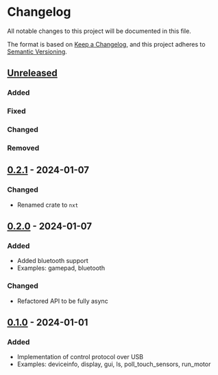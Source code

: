 # Changelog

All notable changes to this project will be documented in this file.

The format is based on [Keep a Changelog](https://keepachangelog.com/en/1.0.0/),
and this project adheres to [Semantic Versioning](https://semver.org/spec/v2.0.0.html).

## [Unreleased]

### Added

### Fixed

### Changed

### Removed

## [0.2.1] - 2024-01-07

### Changed
- Renamed crate to `nxt`

## [0.2.0] - 2024-01-07

### Added
- Added bluetooth support
- Examples: gamepad, bluetooth

### Changed
- Refactored API to be fully async

## [0.1.0] - 2024-01-01

### Added
- Implementation of control protocol over USB
- Examples: deviceinfo, display, gui, ls, poll_touch_sensors, run_motor

[unreleased]: https://github.com/bricks-rs/nxt/compare/v0.2.1...HEAD
[0.2.1]: https://github.com/bricks-rs/nxt/compare/v0.2.0...v0.2.1
[0.2.0]: https://github.com/bricks-rs/nxt/compare/v0.1.0...v0.2.0
[0.1.0]: https://github.com/bricks-rs/nxt/releases/tag/v0.1.0

